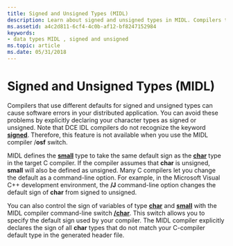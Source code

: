 ```yaml
---
title: Signed and Unsigned Types (MIDL)
description: Learn about signed and unsigned types in MIDL. Compilers that use different defaults types can cause software errors in your distributed application.
ms.assetid: a4c2d811-6cf4-4c0b-af12-bf8247152984
keywords:
- data types MIDL , signed and unsigned
ms.topic: article
ms.date: 05/31/2018
---
```


# Signed and Unsigned Types (MIDL)

Compilers that use different defaults for signed and unsigned types can cause software errors in your distributed application. You can avoid these problems by explicitly declaring your character types as signed or unsigned. Note that DCE IDL compilers do not recognize the keyword [**signed**](signed.md). Therefore, this feature is not available when you use the MIDL compiler /**osf** switch.

MIDL defines the [**small**](small.md) type to take the same default sign as the [**char**](char-idl.md) type in the target C compiler. If the compiler assumes that **char** is unsigned, **small** will also be defined as unsigned. Many C compilers let you change the default as a command-line option. For example, in the Microsoft Visual C++ development environment, the **/J** command-line option changes the default sign of **char** from signed to unsigned.

You can also control the sign of variables of type [**char**](char-idl.md) and [**small**](small.md) with the MIDL compiler command-line switch [**/char**](-char.md). This switch allows you to specify the default sign used by your compiler. The MIDL compiler explicitly declares the sign of all **char** types that do not match your C-compiler default type in the generated header file.

 

 




